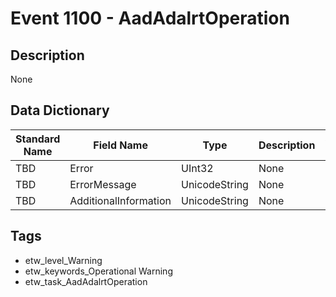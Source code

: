 # Event 1100 - AadAdalrtOperation

## Description
None

## Data Dictionary
|Standard Name|Field Name|Type|Description|Sample Value|
|---|---|---|---|---|
|TBD|Error|UInt32|None|`None`|
|TBD|ErrorMessage|UnicodeString|None|`None`|
|TBD|AdditionalInformation|UnicodeString|None|`None`|

## Tags
* etw_level_Warning
* etw_keywords_Operational Warning
* etw_task_AadAdalrtOperation